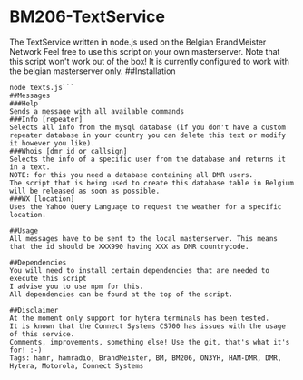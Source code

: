 # BM206-TextService
The TextService written in node.js used on the Belgian BrandMeister Network
Feel free to use this script on your own masterserver.
Note that this script won't work out of the box!
It is currently configured to work with the belgian masterserver only.
##Installation
```npm install
node texts.js```
##Messages
###Help
Sends a message with all available commands
###Info [repeater]
Selects all info from the mysql database (if you don't have a custom repeater database in your country you can delete this text or modify it however you like).
###Whois [dmr id or callsign]
Selects the info of a specific user from the database and returns it in a text.
NOTE: for this you need a database containing all DMR users.
The script that is being used to create this database table in Belgium will be released as soon as possible.
###WX [location]
Uses the Yahoo Query Language to request the weather for a specific location.

##Usage
All messages have to be sent to the local masterserver. This means that the id should be XXX990 having XXX as DMR countrycode.

##Dependencies
You will need to install certain dependencies that are needed to execute this script
I advise you to use npm for this.
All dependencies can be found at the top of the script.

##Disclaimer
At the moment only support for hytera terminals has been tested.
It is known that the Connect Systems CS700 has issues with the usage of this service.
Comments, improvements, something else! Use the git, that's what it's for! :-)
Tags: hamr, hamradio, BrandMeister, BM, BM206, ON3YH, HAM-DMR, DMR, Hytera, Motorola, Connect Systems

